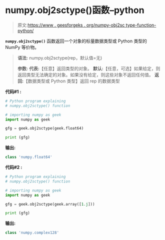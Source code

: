 # numpy.obj2sctype()函数–python

> 原文:[https://www . geesforgeks . org/numpy-obj2sc type-function-python/](https://www.geeksforgeeks.org/numpy-obj2sctype-function-python/)

**`numpy.obj2sctype()`** 函数返回一个对象的标量数据类型或 Python 类型的 NumPy 等价物。

> **语法:** numpy.obj2sctype(rep，默认值=无)
> 
> **参数:**
> **代表:**【任意】返回类型的对象。
> **默认:**【任意，可选】如果给定，则返回类型无法确定的对象。如果没有给定，则这些对象不返回任何值。
> **返回:**【数据类型或 Python 类型】返回 rep 的数据类型

**代码#1 :**

```py
# Python program explaining
# numpy.obj2sctype() function

# importing numpy as geek 
import numpy as geek 

gfg = geek.obj2sctype(geek.float64)

print (gfg)
```

**输出:**

```py
class 'numpy.float64'

```

**代码#2 :**

```py
# Python program explaining
# numpy.obj2sctype() function

# importing numpy as geek 
import numpy as geek 

gfg = geek.obj2sctype(geek.array([1.j]))

print (gfg)
```

**输出:**

```py
class 'numpy.complex128'

```